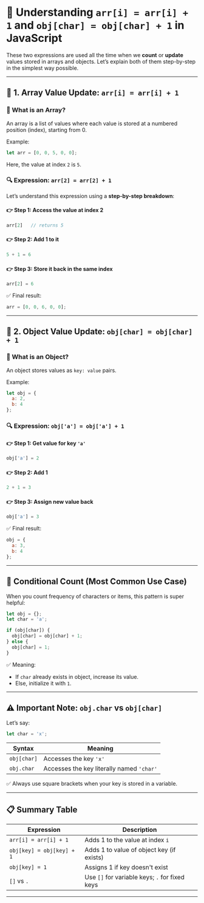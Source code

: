 
# 🔄 Understanding `arr[i] = arr[i] + 1` and `obj[char] = obj[char] + 1` in JavaScript

These two expressions are used all the time when we **count** or **update** values stored in arrays and objects. Let’s explain both of them step-by-step in the simplest way possible.

---

## 🧊 1. Array Value Update: `arr[i] = arr[i] + 1`

### 🧠 What is an Array?

An array is a list of values where each value is stored at a numbered position (index), starting from 0.

Example:
```js
let arr = [0, 0, 5, 0, 0];
```
Here, the value at index `2` is `5`.

### 🔍 Expression: `arr[2] = arr[2] + 1`

Let’s understand this expression using a **step-by-step breakdown**:

#### 👉 Step 1: Access the value at index 2
```js
arr[2]   // returns 5
```

#### 👉 Step 2: Add 1 to it
```js
5 + 1 = 6
```

#### 👉 Step 3: Store it back in the same index
```js
arr[2] = 6
```

✅ Final result:
```js
arr = [0, 0, 6, 0, 0];
```

---

## 🧳 2. Object Value Update: `obj[char] = obj[char] + 1`

### 🧠 What is an Object?

An object stores values as `key: value` pairs.

Example:
```js
let obj = {
  a: 2,
  b: 4
};
```

### 🔍 Expression: `obj['a'] = obj['a'] + 1`

#### 👉 Step 1: Get value for key `'a'`
```js
obj['a'] = 2
```

#### 👉 Step 2: Add 1
```js
2 + 1 = 3
```

#### 👉 Step 3: Assign new value back
```js
obj['a'] = 3
```

✅ Final result:
```js
obj = {
  a: 3,
  b: 4
};
```

---

## 🧠 Conditional Count (Most Common Use Case)

When you count frequency of characters or items, this pattern is super helpful:

```js
let obj = {};
let char = 'a';

if (obj[char]) {
  obj[char] = obj[char] + 1;
} else {
  obj[char] = 1;
}
```

✅ Meaning:
- If `char` already exists in object, increase its value.
- Else, initialize it with `1`.

---

## ⚠️ Important Note: `obj.char` vs `obj[char]`

Let’s say:
```js
let char = 'x';
```

| Syntax         | Meaning                        |
|----------------|--------------------------------|
| `obj[char]`    | Accesses the key `'x'`         |
| `obj.char`     | Accesses the key literally named `'char'` |

✅ Always use square brackets when your key is stored in a variable.

---

## 📋 Summary Table

| Expression              | Description                                   |
|-------------------------|-----------------------------------------------|
| `arr[i] = arr[i] + 1`   | Adds 1 to the value at index `i`              |
| `obj[key] = obj[key] + 1` | Adds 1 to value of object key (if exists)     |
| `obj[key] = 1`          | Assigns 1 if key doesn't exist                |
| `[]` vs `.`             | Use `[]` for variable keys; `.` for fixed keys |

---